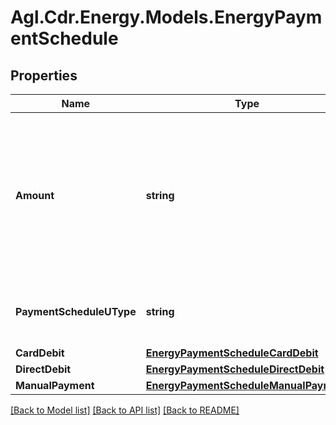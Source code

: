 # Agl.Cdr.Energy.Models.EnergyPaymentSchedule

## Properties

Name | Type | Description | Notes
------------ | ------------- | ------------- | -------------
**Amount** | **string** | Optional payment amount indicating that a constant payment amount is scheduled to be paid (used in bill smooting scenarios) | [optional] 
**PaymentScheduleUType** | **string** | The type of object present in this response | 
**CardDebit** | [**EnergyPaymentScheduleCardDebit**](EnergyPaymentScheduleCardDebit.md) |  | [optional] 
**DirectDebit** | [**EnergyPaymentScheduleDirectDebit**](EnergyPaymentScheduleDirectDebit.md) |  | [optional] 
**ManualPayment** | [**EnergyPaymentScheduleManualPayment**](EnergyPaymentScheduleManualPayment.md) |  | [optional] 

[[Back to Model list]](../README.md#documentation-for-models) [[Back to API list]](../README.md#documentation-for-api-endpoints) [[Back to README]](../README.md)

